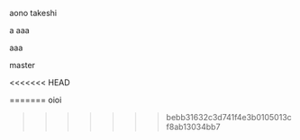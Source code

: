 
aono
takeshi



a
aaa

aaa








master



<<<<<<< HEAD

=======
oioi
>>>>>>> bebb31632c3d741f4e3b0105013cf8ab13034bb7


